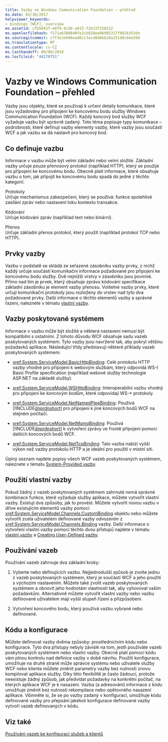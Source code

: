 ```yaml
---
title: Vazby ve Windows Communication Foundation – přehled
ms.date: 03/30/2017
helpviewer_keywords:
- bindings [WCF], overview
ms.assetid: cfb5842f-e0f9-4c56-a015-f2b33f258232
ms.openlocfilehash: f171a6380840fe2cb828ee06985317f002b353de
ms.sourcegitcommit: c7f3e2e9d6ead6cc3acd0d66b10a251d0c66e59d
ms.translationtype: MT
ms.contentlocale: cs-CZ
ms.lasthandoff: 09/08/2018
ms.locfileid: "44179751"
---
```

# <a name="windows-communication-foundation-bindings-overview"></a>Vazby ve Windows Communication Foundation – přehled
Vazby jsou objekty, které se používají k určení detaily komunikace, které jsou vyžadovány pro připojení ke koncovému bodu služby Windows Communication Foundation (WCF). Každý koncový bod služby WCF vyžaduje vazbu být správně zadaný. Toto téma popisuje typy komunikace – podrobnosti, které definují vazby elementy vazby, které vazby jsou součástí WCF a jak vazbu se dá nastavit pro koncový bod.  
  
## <a name="what-a-binding-defines"></a>Co definuje vazbu  
 Informace v vazbu může být velmi základní nebo velmi složité. Základní vazby určuje pouze přenosový protokol (například HTTP), který se použije pro připojení ke koncovému bodu. Obecně platí informace, které obsahuje vazbu o tom, jak připojit ke koncovému bodu spadá do jedné z těchto kategorií.  
  
 Protokoly  
 Určuje mechanismus zabezpečení, který se používá: funkce spolehlivé zasílání zpráv nebo nastavení toku kontextu transakce.  
  
 Kódování  
 Určuje kódování zpráv (například text nebo binární).  
  
 Přenos  
 Určuje základní přenos protokol, který použít (například protokol TCP nebo HTTP).  
  
## <a name="the-elements-of-a-binding"></a>Prvky vazby  
 Vazbu v podstatě se skládá ze seřazené zásobníku vazby prvky, z nichž každý určuje součástí komunikační informace požadované pro připojení ke koncovému bodu služby. Dvě nejnižší vrstvy v zásobníku jsou povinné. Přímo nad tím je prvek, který obsahuje zprávu kódování specifikace základní zásobníku je element vazby přenosu. Volitelné vazby prvky, které určují komunikační protokoly jsou rozloženy do vrstev nad tyto dva požadované prvky. Další informace o těchto elementů vazby a správné řazení, naleznete v tématu [vlastní vazby](../../../docs/framework/wcf/extending/custom-bindings.md).  
  
## <a name="system-provided-bindings"></a>Vazby poskytované systémem  
 Informace v vazbu může být složité a některá nastavení nemusí být kompatibilní s ostatními. Z tohoto důvodu WCF obsahuje sadu vazeb poskytovaných systémem. Tyto vazby jsou navržené tak, aby pokryl většinu požadavků aplikace. Následující třídy představují některé příklady vazeb poskytovaných systémem:  
  
-   <xref:System.ServiceModel.BasicHttpBinding>: Celé protokolu HTTP vazby vhodné pro připojení k webovým službám, který odpovídá WS-I Basic Profile specification (například webové služby technologie ASP.NET na základě služby).  
  
-   <xref:System.ServiceModel.WSHttpBinding>: Interoperabilní vazbu vhodný pro připojení ke koncovým bodům, které odpovídají WS-* protokoly.  
  
-   <xref:System.ServiceModel.NetNamedPipeBinding>: Používá [!INCLUDE[dnprdnshort](../../../includes/dnprdnshort-md.md)] pro připojení k jiné koncových bodů WCF na stejném počítači.  
  
-   <xref:System.ServiceModel.NetMsmqBinding>: Používá [!INCLUDE[dnprdnshort](../../../includes/dnprdnshort-md.md)] k vytvoření zprávy ve frontě připojení pomocí dalších koncových bodů WCF.  

- <xref:System.ServiceModel.NetTcpBinding>: Tato vazba nabízí vyšší výkon než vazby protokolu HTTP a je ideální pro použití v místní síti.
  
 Úplný seznam najdete popisy všech WCF vazeb poskytovaných systémem, naleznete v tématu [System-Provided vazby](../../../docs/framework/wcf/system-provided-bindings.md).  
  
## <a name="using-your-own-bindings"></a>Použití vlastní vazby  
 Pokud žádný z vazeb poskytovaných systémem zahrnuté nemá správné kombinace funkce, které vyžaduje služby aplikace, můžete vytvořit vlastní vazby. Existují dva způsoby, jak to provést. Můžete vytvořit novou vazbu v dříve existujícím elementů vazby pomocí <xref:System.ServiceModel.Channels.CustomBinding> objektu nebo můžete vytvořit zcela uživatelem definované vazby odvozením z <xref:System.ServiceModel.Channels.Binding> vazby. Další informace o vytvoření vlastní vazby pomocí těchto dvou přístupů najdete v tématu [vlastní vazby](../../../docs/framework/wcf/extending/custom-bindings.md) a [Creating User-Defined vazby](../../../docs/framework/wcf/extending/creating-user-defined-bindings.md).  
  
## <a name="using-bindings"></a>Používání vazeb  
 Používání vazeb zahrnuje dva základní kroky:  
  
1.  Vyberte nebo definujících vazbu. Nejjednodušší způsob je zvolte jednu z vazeb poskytovaných systémem, který je součástí WCF a jeho použití s výchozím nastavením. Můžete také zvolit vazeb poskytovaných systémem a obnovit jeho hodnotám vlastností tak, aby vyhovoval vašim požadavkům. Alternativně můžete vytvořit vlastní vazby nebo vazbu definované uživatelem mají vyšší stupeň řízení a přizpůsobení.  
  
2.  Vytvoření koncového bodu, který používá vazbu vybrané nebo definované.  
  
## <a name="code-and-configuration"></a>Kódu a konfigurace  
 Můžete definovat vazby dvěma způsoby: prostřednictvím kódu nebo konfigurace. Tyto dva přístupy nebyly závislé na tom, jestli používáte vazeb poskytovaných systémem nebo vlastní vazby. Obecně platí pomocí kódu vám plnou kontrolu nad definice vazby v době návrhu. Použití konfigurace, umožňuje na druhé straně může správce systému nebo uživatele služby WCF nebo klienta můžete změnit parametry vazby bez nutnosti znovu kompilovat aplikace služby. Díky této flexibilitě je často žádoucí, protože neexistuje žádný způsob, jak předvídat požadavky na konkrétní počítač, na kterých aplikace WCF je k nasazení. Vazba (a adresování) informace z kódu umožňuje změnit bez nutnosti rekompilace nebo opětovného nasazení aplikace. Všimněte si, že se po vazby zadaný v konfiguraci, umožňuje kódu definované vazby pro přepsání jakékoli konfigurace definované vazby vytvoří vazeb definovaných v kódu.  
  
## <a name="see-also"></a>Viz také  
 [Používání vazeb ke konfiguraci služeb a klientů](../../../docs/framework/wcf/using-bindings-to-configure-services-and-clients.md)
